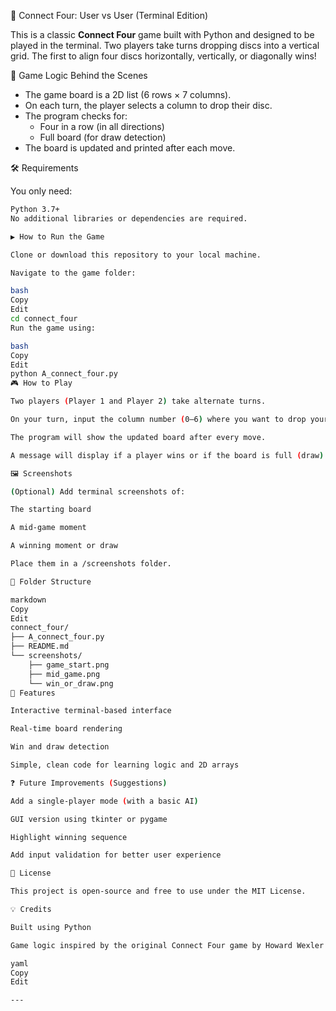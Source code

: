 🎯 Connect Four: User vs User (Terminal Edition)

This is a classic **Connect Four** game built with Python and designed to be played in the terminal. Two players take turns dropping discs into a vertical grid. The first to align four discs horizontally, vertically, or diagonally wins!

🧠 Game Logic Behind the Scenes

- The game board is a 2D list (6 rows × 7 columns).
- On each turn, the player selects a column to drop their disc.
- The program checks for:
  - Four in a row (in all directions)
  - Full board (for draw detection)
- The board is updated and printed after each move.

🛠️ Requirements

You only need:

```bash
Python 3.7+
No additional libraries or dependencies are required.

▶️ How to Run the Game

Clone or download this repository to your local machine.

Navigate to the game folder:

bash
Copy
Edit
cd connect_four
Run the game using:

bash
Copy
Edit
python A_connect_four.py
🎮 How to Play

Two players (Player 1 and Player 2) take alternate turns.

On your turn, input the column number (0–6) where you want to drop your disc.

The program will show the updated board after every move.

A message will display if a player wins or if the board is full (draw).

🖼️ Screenshots

(Optional) Add terminal screenshots of:

The starting board

A mid-game moment

A winning moment or draw

Place them in a /screenshots folder.

📂 Folder Structure

markdown
Copy
Edit
connect_four/
├── A_connect_four.py
├── README.md
└── screenshots/
    ├── game_start.png
    ├── mid_game.png
    └── win_or_draw.png
🚀 Features

Interactive terminal-based interface

Real-time board rendering

Win and draw detection

Simple, clean code for learning logic and 2D arrays

❓ Future Improvements (Suggestions)

Add a single-player mode (with a basic AI)

GUI version using tkinter or pygame

Highlight winning sequence

Add input validation for better user experience

📜 License

This project is open-source and free to use under the MIT License.

💡 Credits

Built using Python

Game logic inspired by the original Connect Four game by Howard Wexler and Ned Strongin

yaml
Copy
Edit

---


